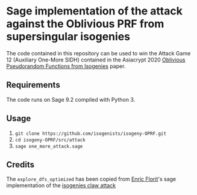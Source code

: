 # Sage implementation of the attack against the Oblivious PRF from supersingular isogenies

The code contained in this repository can be used to win the Attack Game 12 (Auxiliary One-More SIDH) contained in the Asiacrypt 2020 [Oblivious Pseudorandom Functions from Isogenies](https://eprint.iacr.org/2020/1532) paper.

## Requirements

The code runs on Sage 9.2 compiled with Python 3.

## Usage

1. `git clone https://github.com/isogenists/isogeny-OPRF.git`
1. `cd isogeny-OPRF/src/attack`
1. `sage one_more_attack.sage`

## Credits

The `explore_dfs_optimized` has been copied from [Enric Florit](https://twitter.com/enricflorit)'s sage implementation of the [isogenies claw attack](https://gitlab.com/efz1005/isogenies)
